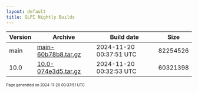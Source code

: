 ```yaml
---
layout: default
title: GLPI Nightly Builds
---
```


Version|Archive|Build date|Size
---|---|---|---
main|[main-60b78b8.tar.gz](main-60b78b8.tar.gz)|2024-11-20 00:37:51 UTC|82254526
10.0|[10.0-074e3d5.tar.gz](10.0-074e3d5.tar.gz)|2024-11-20 00:32:53 UTC|60321398

<font size="1">Page generated on 2024-11-20 00:37:51 UTC</font>
